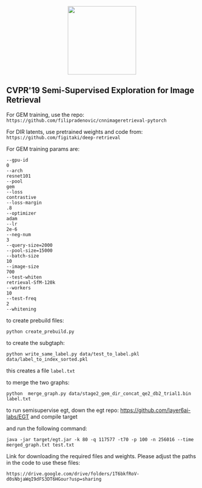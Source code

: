 <p align="center">
<a href="https://layer6.ai/"><img src="https://github.com/layer6ai-labs/DropoutNet/blob/master/logs/logobox.jpg" width="180"></a>
</p>

## CVPR'19 Semi-Supervised Exploration for Image Retrieval
For GEM training, use the repo:
``` https://github.com/filipradenovic/cnnimageretrieval-pytorch```

For DIR latents, use pretrained weights and code from:
```https://github.com/figitaki/deep-retrieval ```

For GEM training params are:
``` '/media/himanshu/himanshu-dsk2/jeremy/copied_code/cnnimageretrieval-pytorch/export'
--gpu-id
0
--arch
resnet101
--pool
gem
--loss
contrastive
--loss-margin
.8
--optimizer
adam
--lr
2e-6
--neg-num
3
--query-size=2000
--pool-size=15000
--batch-size
10
--image-size
700
--test-whiten
retrieval-SfM-120k
--workers
10
--test-freq
2
--whitening
```

to create prebuild files:

    python create_prebuild.py

to create the subgtaph:

    python write_same_label.py data/test_to_label.pkl data/label_to_index_sorted.pkl

this creates a file `label.txt`

to merge the two graphs:

    python  merge_graph.py data/stage2_gem_dir_concat_qe2_db2_trial1.bin label.txt


to run semisupervise egt, down the egt repo: https://github.com/layer6ai-labs/EGT and compile target


and run the following command:

    java -jar target/egt.jar -k 80 -q 117577 -t70 -p 100 -n 256016 --time merged_graph.txt test.txt


Link for downloading the required files and weights. Please adjust the paths in the code to use these files:

`https://drive.google.com/drive/folders/1T6bkfRoV-d0sNbjaWqI9dFS3DT6HGour?usp=sharing`


